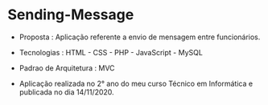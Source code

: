 # Sending-Message

* Proposta : Aplicação referente a envio de mensagem entre funcionários.
* Tecnologias : HTML - CSS - PHP - JavaScript - MySQL
* Padrao de Arquitetura : MVC

* Aplicação realizada no 2° ano do meu curso Técnico em Informática e publicada no dia 14/11/2020.
